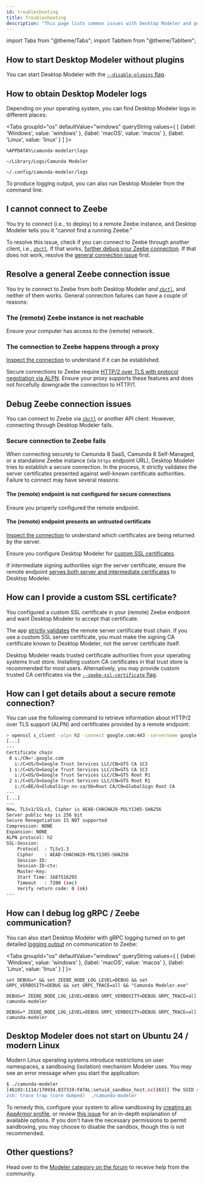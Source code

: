```yaml
---
id: troubleshooting
title: Troubleshooting
description: "This page lists common issues with Desktop Modeler and potential resolutions."
---
```


import Tabs from "@theme/Tabs";
import TabItem from "@theme/TabItem";

## How to start Desktop Modeler without plugins

You can start Desktop Modeler with the [`--disable-plugins` flag](./flags/flags.md#disable-plug-ins).

## How to obtain Desktop Modeler logs

Depending on your operating system, you can find Desktop Modeler logs in different places:

<Tabs groupId="os" defaultValue="windows" queryString values={
[
{label: 'Windows', value: 'windows' },
{label: 'macOS', value: 'macos' },
{label: 'Linux', value: 'linux' }
]
}>

<TabItem value='windows'>

```plain
%APPDATA%\camunda-modeler\logs
```

</TabItem>

<TabItem value='macos'>

```plain
~/Library/Logs/Camunda Modeler
```

</TabItem>

<TabItem value='linux'>

```plain
~/.config/camunda-modeler/logs
```

</TabItem>
</Tabs>

To produce logging output, you can also run Desktop Modeler from the command line.

## I cannot connect to Zeebe

You try to connect (i.e., to deploy) to a remote Zeebe instance, and Desktop Modeler tells you it "cannot find a running Zeebe."

To resolve this issue, check if you can connect to Zeebe through another client, i.e., [`zbctl`](/apis-tools/cli-client/index.md). If that works, [further debug your Zeebe connection](#debug-zeebe-connection-issues). If that does not work, resolve the [general connection issue](#resolve-a-general-zeebe-connection-issue) first.

## Resolve a general Zeebe connection issue

You try to connect to Zeebe from both Desktop Modeler _and_ [`zbctl`](/apis-tools/cli-client/index.md), and neither of them works. General connection failures can have a couple of reasons:

### The (remote) Zeebe instance is not reachable

Ensure your computer has access to the (remote) network.

### The connection to Zeebe happens through a proxy

[Inspect the connection](#how-can-i-get-details-about-a-secure-remote-connection) to understand if it can be established.

Secure connections to Zeebe require [HTTP/2 over TLS with protocol negotiation via ALPN](/self-managed/operational-guides/troubleshooting/troubleshooting.md#zeebe-ingress-grpc). Ensure your proxy supports these features and does not forcefully downgrade the connection to HTTP/1.

## Debug Zeebe connection issues

You can connect to Zeebe via [`zbctl`](/apis-tools/cli-client/index.md) or another API client. However, connecting through Desktop Modeler fails.

### Secure connection to Zeebe fails

When connecting securely to Camunda 8 SaaS, Camunda 8 Self-Managed, or a standalone Zeebe instance (via `https` endpoint URL), Desktop Modeler tries to establish a secure connection. In the process, it strictly validates the server certificates presented against well-known certificate authorities. Failure to connect may have several reasons:

#### The (remote) endpoint is not configured for secure connections

Ensure you properly configured the remote endpoint.

#### The (remote) endpoint presents an untrusted certificate

[Inspect the connection](#how-can-i-get-details-about-a-secure-remote-connection) to understand which certificates are being returned by the server.

Ensure you configure Desktop Modeler for [custom SSL certificates](#how-can-i-provide-a-custom-ssl-certificate).

If intermediate signing authorities sign the server certificate, ensure the remote endpoint [serves both server and intermediate certificates](https://nginx.org/en/docs/http/configuring_https_servers.html#chains) to Desktop Modeler.

## How can I provide a custom SSL certificate?

You configured a custom SSL certificate in your (remote) Zeebe endpoint and want Desktop Modeler to accept that certificate.

The app [strictly validates](./flags/flags.md#zeebe-ssl-certificate) the remote server certificate trust chain. If you use a custom SSL server certificate, you must make the signing CA certificate known to Desktop Modeler, not the server certificate itself.

Desktop Modeler reads trusted certificate authorities from your operating systems trust store. Installing custom CA certificates in that trust store is recommended for most users. Alternatively, you may provide custom trusted CA certificates via the [`--zeebe-ssl-certificate` flag](./flags/flags.md#zeebe-ssl-certificate).

## How can I get details about a secure remote connection?

You can use the following command to retrieve information about HTTP/2 over TLS support (ALPN) and certificates provided by a remote endpoint:

```sh
> openssl s_client -alpn h2 -connect google.com:443 -servername google.com
[...]
---
Certificate chain
 0 s:/CN=*.google.com
   i:/C=US/O=Google Trust Services LLC/CN=GTS CA 1C3
 1 s:/C=US/O=Google Trust Services LLC/CN=GTS CA 1C3
   i:/C=US/O=Google Trust Services LLC/CN=GTS Root R1
 2 s:/C=US/O=Google Trust Services LLC/CN=GTS Root R1
   i:/C=BE/O=GlobalSign nv-sa/OU=Root CA/CN=GlobalSign Root CA
---
[...]
---
New, TLSv1/SSLv3, Cipher is AEAD-CHACHA20-POLY1305-SHA256
Server public key is 256 bit
Secure Renegotiation IS NOT supported
Compression: NONE
Expansion: NONE
ALPN protocol: h2
SSL-Session:
    Protocol  : TLSv1.3
    Cipher    : AEAD-CHACHA20-POLY1305-SHA256
    Session-ID:
    Session-ID-ctx:
    Master-Key:
    Start Time: 1687516295
    Timeout   : 7200 (sec)
    Verify return code: 0 (ok)
---
```

## How can I debug log gRPC / Zeebe communication?

You can also start Desktop Modeler with gRPC logging turned on to get detailed [logging output](#how-to-obtain-desktop-modeler-logs) on communication to Zeebe:

<Tabs groupId="os" defaultValue="windows" queryString values={
[
{label: 'Windows', value: 'windows' },
{label: 'macOS', value: 'macos' },
{label: 'Linux', value: 'linux' }
]
}>

<TabItem value='windows'>

```plain
set DEBUG=* && set ZEEBE_NODE_LOG_LEVEL=DEBUG && set GRPC_VERBOSITY=DEBUG && set GRPC_TRACE=all && "Camunda Modeler.exe"
```

</TabItem>

<TabItem value='macos'>

```plain
DEBUG=* ZEEBE_NODE_LOG_LEVEL=DEBUG GRPC_VERBOSITY=DEBUG GRPC_TRACE=all camunda-modeler
```

</TabItem>

<TabItem value='linux'>

```plain
DEBUG=* ZEEBE_NODE_LOG_LEVEL=DEBUG GRPC_VERBOSITY=DEBUG GRPC_TRACE=all camunda-modeler
```

</TabItem>
</Tabs>

## Desktop Modeler does not start on Ubuntu 24 / modern Linux

Modern Linux operating systems introduce restrictions on user namespaces, a sandboxing (isolation) mechanism Modeler uses. You may see an error message when you start the application:

```sh
$ ./camunda-modeler
[46193:1114/170934.837319:FATAL:setuid_sandbox_host.cc(163)] The SUID sandbox helper binary was found, but is not configured correctly. Rather than run without sandboxing I'm aborting now. You need to make sure that [...]/camunda-modeler-[...]-linux-x64/chrome-sandbox is owned by root and has mode 4755.
zsh: trace trap (core dumped)  ./camunda-modeler
```

To remedy this, configure your system to allow sandboxing by [creating an AppArmor profile](https://github.com/camunda/camunda-modeler/issues/4695#issuecomment-2478458250), or review [this issue](https://github.com/camunda/camunda-modeler/issues/4695#issuecomment-2478581677) for an in-depth explanation of available options. If you don't have the necessary permissions to permit sandboxing, you may choose to disable the sandbox, though this is not recommended.

## Other questions?

Head over to the [Modeler category on the forum](https://forum.camunda.io/c/modeler/6) to receive help from the community.
